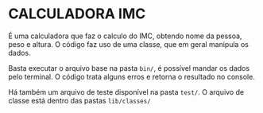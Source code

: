 # CALCULADORA IMC

É uma calculadora que faz o calculo do IMC, obtendo nome da pessoa, peso e altura. O código faz uso de uma classe, que em geral manipula os dados.

Basta executar o arquivo base na pasta `bin/`, é possível mandar os dados pelo terminal. O código trata alguns erros e retorna o resultado no console.

Há também um arquivo de teste disponível na pasta `test/`.
O arquivo de classe está dentro das pastas `lib/classes/`
